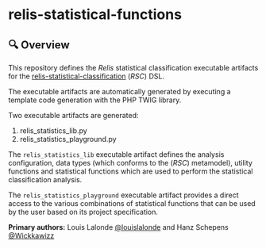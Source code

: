 # relis-statistical-functions

## 🔍 Overview

This repository defines the *Relis* statistical classification executable artifacts for the [relis-statistical-classification](https://github.com/LouisLalonde/relis-statistical-classification) (*RSC*) DSL.

The executable artifacts are automatically generated by executing a template code generation with the PHP TWIG library.

Two executable artifacts are generated:

1. relis_statistics_lib.py
2. relis_statistics_playground.py

The `relis_statistics_lib` executable artifact defines the analysis configuration, data types (which conforms to the (*RSC*) metamodel), utility functions and statistical functions which are used to perform the statistical classification analysis.  

The `relis_statistics_playground` executable artifact provides a direct access to the various combinations of statistical functions that can be used by the user based on its project specification.

**Primary authors:** Louis Lalonde [@louislalonde](https://github.com/LouisLalonde) and Hanz Schepens [@Wickkawizz](https://github.com/Wickkawizz)
